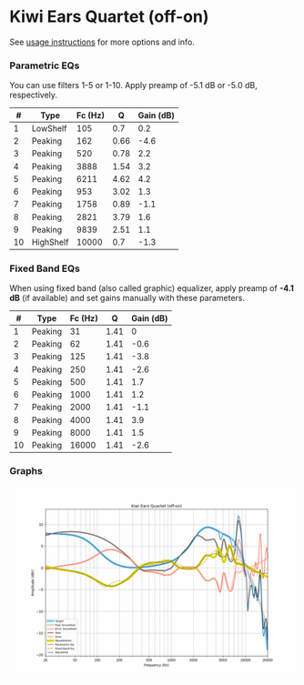 # Kiwi Ears Quartet (off-on)
See [usage instructions](https://github.com/jaakkopasanen/AutoEq#usage) for more options and info.

### Parametric EQs
You can use filters 1-5 or 1-10. Apply preamp of -5.1 dB or -5.0 dB, respectively.

|   # | Type      |   Fc (Hz) |    Q |   Gain (dB) |
|-----|-----------|-----------|------|-------------|
|   1 | LowShelf  |       105 | 0.7  |         0.2 |
|   2 | Peaking   |       162 | 0.66 |        -4.6 |
|   3 | Peaking   |       520 | 0.78 |         2.2 |
|   4 | Peaking   |      3888 | 1.54 |         3.2 |
|   5 | Peaking   |      6211 | 4.62 |         4.2 |
|   6 | Peaking   |       953 | 3.02 |         1.3 |
|   7 | Peaking   |      1758 | 0.89 |        -1.1 |
|   8 | Peaking   |      2821 | 3.79 |         1.6 |
|   9 | Peaking   |      9839 | 2.51 |         1.1 |
|  10 | HighShelf |     10000 | 0.7  |        -1.3 |

### Fixed Band EQs
When using fixed band (also called graphic) equalizer, apply preamp of **-4.1 dB** (if available) and set gains manually with these parameters.

|   # | Type    |   Fc (Hz) |    Q |   Gain (dB) |
|-----|---------|-----------|------|-------------|
|   1 | Peaking |        31 | 1.41 |         0   |
|   2 | Peaking |        62 | 1.41 |        -0.6 |
|   3 | Peaking |       125 | 1.41 |        -3.8 |
|   4 | Peaking |       250 | 1.41 |        -2.6 |
|   5 | Peaking |       500 | 1.41 |         1.7 |
|   6 | Peaking |      1000 | 1.41 |         1.2 |
|   7 | Peaking |      2000 | 1.41 |        -1.1 |
|   8 | Peaking |      4000 | 1.41 |         3.9 |
|   9 | Peaking |      8000 | 1.41 |         1.5 |
|  10 | Peaking |     16000 | 1.41 |        -2.6 |

### Graphs
![](./Kiwi%20Ears%20Quartet%20(off-on).png)
